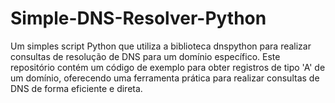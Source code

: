 # Simple-DNS-Resolver-Python
Um simples script Python que utiliza a biblioteca dnspython para realizar consultas de resolução de DNS para um domínio específico. Este repositório contém um código de exemplo para obter registros de tipo 'A' de um domínio, oferecendo uma ferramenta prática para realizar consultas de DNS de forma eficiente e direta.
